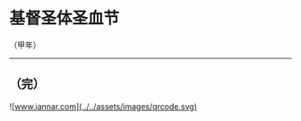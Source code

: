 # 基督圣体圣血节

（甲年）
<!-- .element: class="center" -->

---

## （完）

![www.iannar.com](../../assets/images/qrcode.svg)

<!-- .element: class="center" -->
